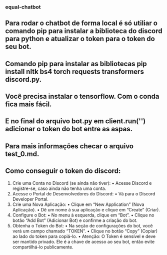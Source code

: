 ### equal-chatbot

## Para rodar o chatbot de forma local é só utiliar o comando pip para instalar a biblioteca do discord para python e atualizar o token para o token do seu bot.

## Comando pip para instalar as bibliotecas pip install nltk bs4 torch requests transformers discord.py.

## Você precisa instalar o tensorflow. Com o conda fica mais fácil.

## E no final do arquivo bot.py em client.run('') adicionar o token do bot entre as aspas.

## Para mais informações checar o arquivo test_0.md.

## Como conseguir o token do discord:

1.	Crie uma Conta no Discord (se ainda não tiver):
	•	Acesse Discord e registre-se, caso ainda não tenha uma conta.
2.	Acesse o Portal de Desenvolvedores do Discord:
	•	Vá para o Discord Developer Portal.
3.	Crie uma Nova Aplicação:
	•	Clique em “New Application” (Nova Aplicação).
	•	Dê um nome à sua aplicação e clique em “Create” (Criar).
4.	Configure o Bot:
	•	No menu à esquerda, clique em “Bot”.
	•	Clique no botão “Add Bot” (Adicionar Bot) e confirme a criação do bot.
5.	Obtenha o Token do Bot:
	•	Na seção de configurações do bot, você verá um campo chamado “TOKEN”.
	•	Clique no botão “Copy” (Copiar) ao lado do token para copiá-lo.
	•	Atenção: O Token é sensível e deve ser mantido privado. Ele é a chave de acesso ao seu bot, então evite compartilhá-lo publicamente.